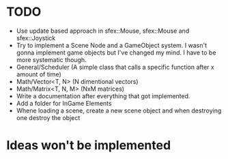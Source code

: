 # TODO
+ Use update based approach in sfex::Mouse, sfex::Mouse and sfex::Joystick
+ Try to implement a Scene Node and a GameObject system. I wasn't gonna implement game objects but I've changed my mind. I have to be more systematic though.
+ General/Scheduler (A simple class that calls a specific function after x amount of time)
+ Math/Vector<T, N> (N dimentional vectors)
+ Math/Matrix<T, N, M> (NxM matrices)
+ Write a documentation after everything that got implemented.
+ Add a folder for InGame Elements
+ Whene loading a scene, create a new scene object and when destroying one destroy the object

# Ideas won't be implemented
